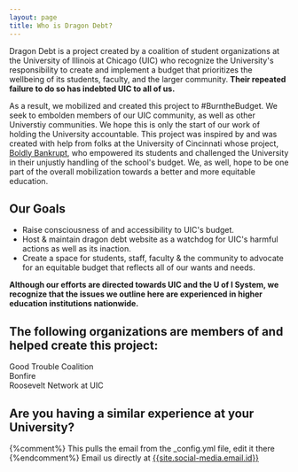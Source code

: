```yaml
---
layout: page
title: Who is Dragon Debt?
---
```

  

Dragon Debt is a project created by a coalition of student organizations at the University of Illinois at Chicago (UIC) who recognize the University's responsibility to create and implement a budget that prioritizes the wellbeing of its students, faculty, and the larger community. **Their repeated failure to do so has indebted UIC to all of us.**

As a result, we mobilized and created this project to #BurntheBudget. We seek to embolden members of our UIC community, as well as other Universtiy communities. We hope this is only the start of our work of holding the University accountable. This project was inspired by and was created with help from folks at the University of Cincinnati whose project, [Boldly Bankrupt](https://boldlybankrupt.cargo.site), who empowered its students and challenged the University in their unjustly handling of the school's budget. We, as well, hope to be one part of the overall mobilization towards a better and more equitable education.  


## Our Goals  
* Raise consciousness of and accessibility to UIC's budget.   
* Host & maintain dragon debt website as a watchdog for UIC's harmful actions as well as its inaction.  
* Create a space for students, staff, faculty & the community to advocate for an equitable budget that reflects all of our wants and needs.

**Although our efforts are directed towards UIC and the U of I System, we recognize that the issues we outline here are experienced in higher education institutions nationwide.**


## The following organizations are members of and helped create this project:     


Good Trouble Coalition  
Bonfire  
Roosevelt Network at UIC

## Are you having a similar experience at your University?     

{%comment%} This pulls the email from the _config.yml file, edit it there {%endcomment%}
Email us directly at [{{site.social-media.email.id}}]({{site.social-media.email.href}}{{site.social-media.email.id}})
